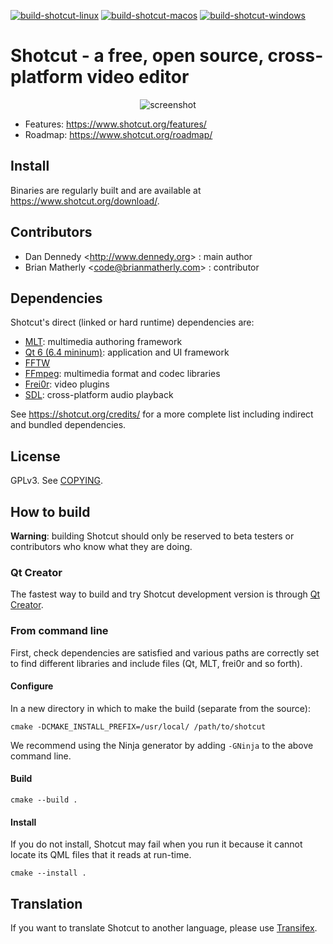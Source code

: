 [![build-shotcut-linux](https://github.com/mltframework/shotcut/workflows/build-shotcut-linux/badge.svg)](https://github.com/mltframework/shotcut/actions?query=workflow%3Abuild-shotcut-linux+is%3Acompleted+branch%3Amaster)
[![build-shotcut-macos](https://github.com/mltframework/shotcut/workflows/build-shotcut-macos/badge.svg)](https://github.com/mltframework/shotcut/actions?query=workflow%3Abuild-shotcut-macos+is%3Acompleted+branch%3Amaster)
[![build-shotcut-windows](https://github.com/mltframework/shotcut/workflows/build-shotcut-windows/badge.svg)](https://github.com/mltframework/shotcut/actions?query=workflow%3Abuild-shotcut-windows+is%3Acompleted+branch%3Amaster)


# Shotcut - a free, open source, cross-platform **video editor**

<div align="center">

<img src="https://www.shotcut.org/assets/img/screenshots/Shotcut-18.11.18.png" alt="screenshot" />

</div>

- Features: https://www.shotcut.org/features/
- Roadmap: https://www.shotcut.org/roadmap/

## Install

Binaries are regularly built and are available at https://www.shotcut.org/download/.

## Contributors

- Dan Dennedy <<http://www.dennedy.org>> : main author
- Brian Matherly <<code@brianmatherly.com>> : contributor

## Dependencies

Shotcut's direct (linked or hard runtime) dependencies are:

- [MLT](https://www.mltframework.org/): multimedia authoring framework
- [Qt 6 (6.4 mininum)](https://www.qt.io/): application and UI framework
- [FFTW](https://fftw.org/)
- [FFmpeg](https://www.ffmpeg.org/): multimedia format and codec libraries
- [Frei0r](https://www.dyne.org/software/frei0r/): video plugins
- [SDL](http://www.libsdl.org/): cross-platform audio playback

See https://shotcut.org/credits/ for a more complete list including indirect
and bundled dependencies.

## License

GPLv3. See [COPYING](COPYING).

## How to build

**Warning**: building Shotcut should only be reserved to beta testers or contributors who know what they are doing.

### Qt Creator

The fastest way to build and try Shotcut development version is through [Qt Creator](https://www.qt.io/download#qt-creator).

### From command line

First, check dependencies are satisfied and various paths are correctly set to find different libraries and include files (Qt, MLT, frei0r and so forth).

#### Configure

In a new directory in which to make the build (separate from the source):

```
cmake -DCMAKE_INSTALL_PREFIX=/usr/local/ /path/to/shotcut
```

We recommend using the Ninja generator by adding `-GNinja` to the above command line.

#### Build

```
cmake --build .
```

#### Install

If you do not install, Shotcut may fail when you run it because it cannot locate its QML
files that it reads at run-time.

```
cmake --install .
```

## Translation

If you want to translate Shotcut to another language, please use [Transifex](https://explore.transifex.com/ddennedy/shotcut/).
